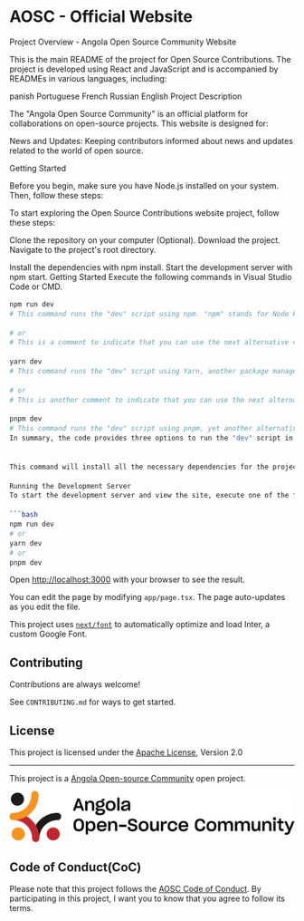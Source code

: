 # AOSC - Official Website

Project Overview - Angola Open Source Community Website

This is the main README of the project for Open Source Contributions. The project is developed using React and JavaScript and is accompanied by READMEs in various languages, including:

panish
Portuguese
French
Russian
English
Project Description

The "Angola Open Source Community" is an official platform for collaborations on open-source projects. This website is designed for:

News and Updates: Keeping contributors informed about news and updates related to the world of open source.

Getting Started

Before you begin, make sure you have Node.js installed on your system. Then, follow these steps:

To start exploring the Open Source Contributions website project, follow these steps:

Clone the repository on your computer (Optional).
Download the project.
Navigate to the project's root directory.

Install the dependencies with npm install.
Start the development server with npm start.
Getting Started
Execute the following commands in Visual Studio Code or CMD.

```bash
npm run dev
# This command runs the "dev" script using npm. "npm" stands for Node Package Manager, and it's a widely used tool for managing packages and scripts in Node.js projects.

# or
# This is a comment to indicate that you can use the next alternative command if you prefer.

yarn dev
# This command runs the "dev" script using Yarn, another package management tool similar to npm, but known for being faster and more efficient in terms of performance.

# or
# This is another comment to indicate that you can use the next alternative command if you prefer.

pnpm dev
# This command runs the "dev" script using pnpm, yet another alternative to npm and Yarn, designed to be even more efficient in terms of disk space usage and speed compared to other package management tools.
In summary, the code provides three options to run the "dev" script in a Node.js project, allowing the developer to choose between npm, Yarn, or pnpm as the package management tool. This can be useful because different teams or projects may have different preferences when it comes to package management tools.


This command will install all the necessary dependencies for the project.

Running the Development Server
To start the development server and view the site, execute one of the following commands:

```bash
npm run dev
# or
yarn dev
# or
pnpm dev
```

Open [http://localhost:3000](http://localhost:3000) with your browser to see the result.

You can edit the page by modifying `app/page.tsx`. The page auto-updates as you edit the file.

This project uses [`next/font`](https://nextjs.org/docs/basic-features/font-optimization) to automatically optimize and load Inter, a custom Google Font.

## Contributing

Contributions are always welcome!

See `CONTRIBUTING.md` for ways to get started.

## License
This project is licensed under the [Apache License](./LICENSE), Version 2.0

---

This project is a <a href="http://github.com/angolasc">Angola Open-source Community</a> open project.

![Angola Open-source Community](https://raw.githubusercontent.com/angolaosc/.github/main/logo/aosc.png)

## Code of Conduct(CoC)

Please note that this project follows the [AOSC Code of Conduct](https://github.com/angolaosc/.github/blob/main/CODE_OF_CONDUCT.md). By participating in this project, I want you to know that you agree to follow its terms.

